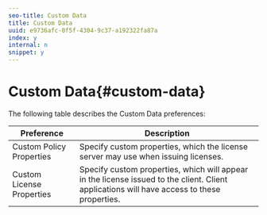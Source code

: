 ```yaml
---
seo-title: Custom Data
title: Custom Data
uuid: e9736afc-0f5f-4304-9c37-a192322fa87a
index: y
internal: n
snippet: y
---
```


# Custom Data{#custom-data}

The following table describes the Custom Data preferences: 

|  Preference  | Description  |
|---|---|
|  Custom Policy Properties  | Specify custom properties, which the license server may use when issuing licenses.  |
|  Custom License Properties  | Specify custom properties, which will appear in the license issued to the client. Client applications will have access to these properties.  |

